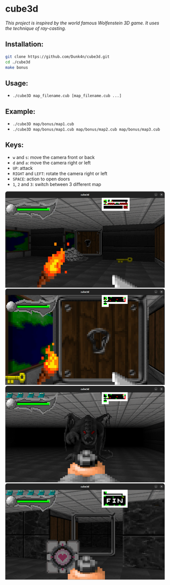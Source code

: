 # cube3d

_This project is inspired by the world famous Wolfenstein 3D game. It uses the technique of ray-casting._

## Installation:

```sh
git clone https://github.com/Dunk4n/cube3d.git
cd ./cube3d
make bonus
```

## Usage:
* `./cube3D map_filename.cub [map_filename.cub ...]`

## Example:
* `./cube3D map/bonus/map1.cub`
* `./cube3D map/bonus/map1.cub map/bonus/map2.cub map/bonus/map3.cub`

## Keys:
* `w` and `s`: move the camera front or back
* `d` and `a`: move the camera right or left
* `UP`: attack
* `RIGHT` and `LEFT`: rotate the camera right or left
* `SPACE`: action to open doors
* `1`, `2` and `3`: switch between 3 different map

![cube3d_start](https://github.com/Dunk4n/cube3d/blob/master/img/cube3d_start.png)
![cube3d_door](https://github.com/Dunk4n/cube3d/blob/master/img/cube3d_door.png)
![cube3d_mob](https://github.com/Dunk4n/cube3d/blob/master/img/cube3d_mob.png)
![cube3d_end](https://github.com/Dunk4n/cube3d/blob/master/img/cube3d_end.png)
